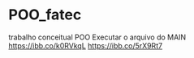 # POO_fatec
trabalho conceitual POO
Executar o arquivo do MAIN 
https://ibb.co/k0RVkqL
https://ibb.co/5rX9Rt7
